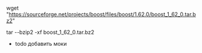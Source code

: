 
wget "https://sourceforge.net/projects/boost/files/boost/1.62.0/boost_1_62_0.tar.bz2"

tar --bzip2 -xf boost_1_62_0.tar.bz2

+ todo добавить моки

